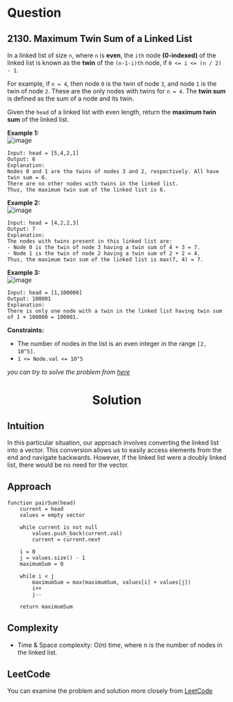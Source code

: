 # Question

## 2130. Maximum Twin Sum of a Linked List

In a linked list of size `n`, where `n` is **even**, the `ith` node **(0-indexed)** of the linked list is known as the **twin** of the `(n-1-i)th` node, if `0 <= i <= (n / 2) - 1`.

For example, if `n = 4`, then node `0` is the twin of node `3`, and node `1` is the twin of node `2`. These are the only nodes with twins for `n = 4`.
The **twin sum** is defined as the sum of a node and its twin.

Given the `head` of a linked list with even length, return the **maximum twin sum** of the linked list.<br/>

**Example 1:**<br/>
![image](https://assets.leetcode.com/uploads/2021/12/03/eg1drawio.png)
```
Input: head = [5,4,2,1]
Output: 6
Explanation:
Nodes 0 and 1 are the twins of nodes 3 and 2, respectively. All have twin sum = 6.
There are no other nodes with twins in the linked list.
Thus, the maximum twin sum of the linked list is 6. 
```
**Example 2:**<br/>
![image](https://assets.leetcode.com/uploads/2021/12/03/eg2drawio.png)
```
Input: head = [4,2,2,3]
Output: 7
Explanation:
The nodes with twins present in this linked list are:
- Node 0 is the twin of node 3 having a twin sum of 4 + 3 = 7.
- Node 1 is the twin of node 2 having a twin sum of 2 + 2 = 4.
Thus, the maximum twin sum of the linked list is max(7, 4) = 7. 
```

**Example 3:**<br/>
![image](https://assets.leetcode.com/uploads/2021/12/03/eg3drawio.png)
```
Input: head = [1,100000]
Output: 100001
Explanation:
There is only one node with a twin in the linked list having twin sum of 1 + 100000 = 100001.
```

**Constraints:**
- The number of nodes in the list is an even integer in the range `[2, 10^5]`.
- `1 <= Node.val <= 10^5`

*you can try to solve the problem from [here](https://leetcode.com/problems/maximum-twin-sum-of-a-linked-list/description/)*

<h1 align="center">Solution</h1>

## Intuition
In this particular situation, our approach involves converting the linked list into a vector. This conversion allows us to easily access elements from the end and navigate backwards. However, if the linked list were a doubly linked list, there would be no need for the vector.

## Approach

```
function pairSum(head)
    current = head
    values = empty vector

    while current is not null
        values.push_back(current.val)
        current = current.next

    i = 0
    j = values.size() - 1
    maximumSum = 0

    while i < j
        maximumSum = max(maximumSum, values[i] + values[j])
        i++
        j--

    return maximumSum
```

## Complexity
- Time & Space complexity: O(n) time, where n is the number of nodes in the linked list.

## LeetCode
You can examine the problem and solution more closely from [LeetCode](https://leetcode.com/problems/maximum-twin-sum-of-a-linked-list/solutions/3537512/easy-cpp-solution-with-pseudocode-and-explanation/)